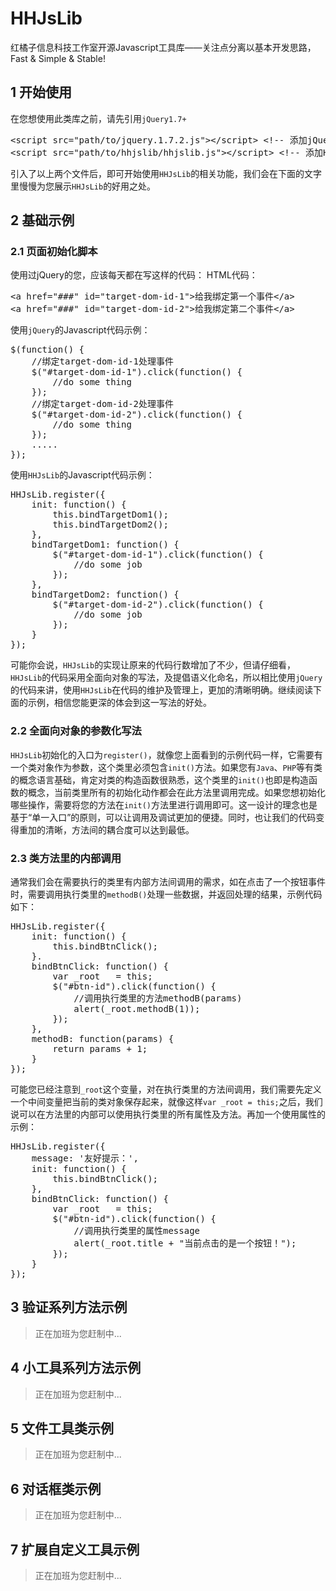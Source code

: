 # HHJsLib

红橘子信息科技工作室开源Javascript工具库——关注点分离以基本开发思路，Fast &amp; Simple &amp; Stable!

## 1 开始使用
在您想使用此类库之前，请先引用`jQuery1.7+`
<pre>
&lt;script src="path/to/jquery.1.7.2.js"&gt;&lt;/script&gt; &lt;!-- 添加jQuery依赖 --&gt;
&lt;script src="path/to/hhjslib/hhjslib.js"&gt;&lt;/script&gt; &lt;!-- 添加HHJsLib核心文件 --&gt;
</pre>
引入了以上两个文件后，即可开始使用`HHJsLib`的相关功能，我们会在下面的文字里慢慢为您展示`HHJsLib`的好用之处。

## 2 基础示例
### 2.1 页面初始化脚本
使用过jQuery的您，应该每天都在写这样的代码：
HTML代码：
<pre>
&lt;a href="###" id="target-dom-id-1"&gt;给我绑定第一个事件&lt;/a&gt;
&lt;a href="###" id="target-dom-id-2"&gt;给我绑定第二个事件&lt;/a&gt;
</pre>

使用`jQuery`的Javascript代码示例：
<pre>
$(function() {
    //绑定target-dom-id-1处理事件
    $("#target-dom-id-1").click(function() {
        //do some thing
    });
    //绑定target-dom-id-2处理事件
    $("#target-dom-id-2").click(function() {
        //do some thing
    });
    .....
});
</pre>

使用`HHJsLib`的Javascript代码示例：
<pre>
HHJsLib.register({
    init: function() {
        this.bindTargetDom1();
        this.bindTargetDom2();
    },
    bindTargetDom1: function() {
        $("#target-dom-id-1").click(function() {
            //do some job
        });
    },
    bindTargetDom2: function() {
        $("#target-dom-id-2").click(function() {
            //do some job
        });
    }
});
</pre>
可能你会说，`HHJsLib`的实现让原来的代码行数增加了不少，但请仔细看，`HHJsLib`的代码采用全面向对象的写法，及提倡语义化命名，所以相比使用`jQuery`的代码来讲，使用`HHJsLib`在代码的维护及管理上，更加的清晰明确。继续阅读下面的示例，相信您能更深的体会到这一写法的好处。
### 2.2 全面向对象的参数化写法
`HHJsLib`初始化的入口为`register()`，就像您上面看到的示例代码一样，它需要有一个类对象作为参数，这个类里必须包含`init()`方法。如果您有`Java`、`PHP`等有类的概念语言基础，肯定对类的构造函数很熟悉，这个类里的`init()`也即是构造函数的概念，当前类里所有的初始化动作都会在此方法里调用完成。如果您想初始化哪些操作，需要将您的方法在`init()`方法里进行调用即可。这一设计的理念也是基于“单一入口”的原则，可以让调用及调试更加的便捷。同时，也让我们的代码变得重加的清晰，方法间的耦合度可以达到最低。
### 2.3 类方法里的内部调用
通常我们会在需要执行的类里有内部方法间调用的需求，如在点击了一个按钮事件时，需要调用执行类里的`methodB()`处理一些数据，并返回处理的结果，示例代码如下：
<pre>
HHJsLib.register({
    init: function() {
        this.bindBtnClick();
    }.
    bindBtnClick: function() {
        var _root   = this;
        $("#btn-id").click(function() {
            //调用执行类里的方法methodB(params)
            alert(_root.methodB(1));
        });
    },
    methodB: function(params) {
        return params + 1;
    }
});
</pre>

可能您已经注意到`_root`这个变量，对在执行类里的方法间调用，我们需要先定义一个中间变量把当前的类对象保存起来，就像这样`var _root = this;`之后，我们说可以在方法里的内部可以使用执行类里的所有属性及方法。再加一个使用属性的示例：

<pre>
HHJsLib.register({
    message: '友好提示：',
    init: function() {
        this.bindBtnClick();
    },
    bindBtnClick: function() {
        var _root   = this;
        $("#btn-id").click(function() {
            //调用执行类里的属性message
            alert(_root.title + "当前点击的是一个按钮！");
        });
    }
});
</pre>

## 3 验证系列方法示例
> 正在加班为您赶制中...

## 4 小工具系列方法示例
> 正在加班为您赶制中...

## 5 文件工具类示例
> 正在加班为您赶制中...

## 6 对话框类示例
> 正在加班为您赶制中...

## 7 扩展自定义工具示例
> 正在加班为您赶制中...
